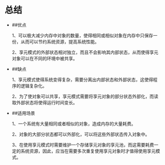 # 总结

* ##优点

    1、可以极大减少内存中对象的数量，使得相同或相似对象在内存中只保存一份，从而可以节约系统资源，提高系统性能。
    
    2、享元模式的外部状态相对独立，而且不会影响其内部状态，从而使得享元对象可以在不同的环境中被共享。
    
* ##缺点

    1、享元模式使得系统变得复杂，需要分离出内部状态和外部状态，这使得程序的逻辑复杂化。
    
    2、为了使对象可以共享，享元模式需要将享元对象的部分状态外部化，而读取外部状态将使得运行时间变长。
    
* ##适用场景

    1、一个系统有大量相同或者相似的对象，造成内存的大量耗费。
    
    2、对象的大部分状态都可以外部化，可以将这些外部状态传入对象中。
    
    3、在使用享元模式时需要维护一个存储享元对象的享元池，而这需要耗费一定的系统资源，因此，应当在需要多次重复使用享元对象时才值得使用享元模式。